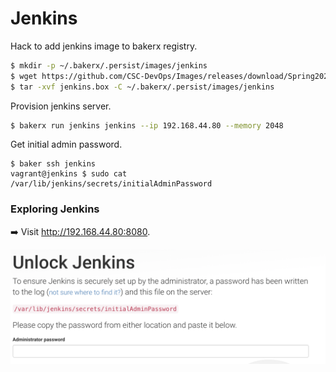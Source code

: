 # Jenkins

Hack to add jenkins image to bakerx registry.

```bash
$ mkdir -p ~/.bakerx/.persist/images/jenkins
$ wget https://github.com/CSC-DevOps/Images/releases/download/Spring2020/jenkins.box -O jenkins.box
$ tar -xvf jenkins.box -C ~/.bakerx/.persist/images/jenkins
```

Provision jenkins server.

```bash
$ bakerx run jenkins jenkins --ip 192.168.44.80 --memory 2048
```

Get initial admin password.

```
$ baker ssh jenkins
vagrant@jenkins $ sudo cat /var/lib/jenkins/secrets/initialAdminPassword
```

### Exploring Jenkins

➡️ Visit http://192.168.44.80:8080.

![Unlock](imgs/Unlock.png)

